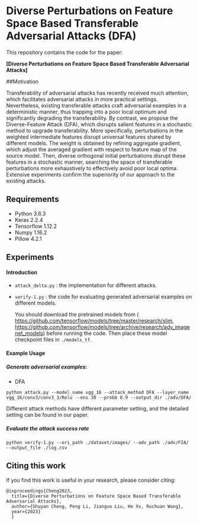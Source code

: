 # Diverse Perturbations on Feature Space Based Transferable Adversarial Attacks (DFA)

This repository contains the code for the paper: 

**[Diverse Perturbations on Feature Space Based Transferable Adversarial Attacks]**

##Motivation

Transferability of adversarial attacks has recently received much attention, which facilitates adversarial attacks in more practical settings. Nevertheless, existing transferable attacks craft adversarial examples in a deterministic manner, thus trapping into a poor local optimum and significantly degrading the transferability. By contrast, we propose the Diverse-Feature Attack (DFA), which disrupts salient features in a stochastic method to upgrade transferability. More specifically, perturbations in the weighted intermediate features disrupt universal features shared by different models. The weight is obtained by refining aggregate gradient, which adjust the averaged gradient with respect to feature map of the source model. Then, diverse orthogonal initial perturbations disrupt these features in a stochastic manner, searching the space of transferable perturbations more exhaustively to effectively avoid poor local optima. Extensive experiments confirm the superiority of our approach to the existing attacks.

## Requirements

- Python 3.6.3
- Keras 2.2.4
- Tensorflow 1.12.2
- Numpy 1.16.2
- Pillow 4.2.1

## Experiments

#### Introduction

- `attack_delta.py` : the implementation for different attacks.

- `verify-1.py` : the code for evaluating generated adversarial examples on different models.

  You should download the  pretrained models from ( https://github.com/tensorflow/models/tree/master/research/slim,  https://github.com/tensorflow/models/tree/archive/research/adv_imagenet_models) before running the code. Then place these model checkpoint files in `./models_tf`.

#### Example Usage

##### Generate adversarial examples:

- DFA

```
python attack.py --model_name vgg_16 --attack_method DFA --layer_name vgg_16/conv3/conv3_3/Relu --ens 30 --probb 0.9 --output_dir ./adv/DFA/
```

Different attack methods have different parameter setting, and the detailed setting can be found in our paper.

##### Evaluate the attack success rate

```
python verify-1.py --ori_path ./dataset/images/ --adv_path ./adv/FIA/ --output_file ./log.csv
```

## Citing this work

If you find this work is useful in your research, please consider citing:

```
@inproceedings{Cheng2023,
  title={Diverse Perturbations on Feature Space Based Transferable Adversarial Attacks},
  author={Shuyan Cheng, Peng Li, Jianguo Liu, He Xv, Ruchuan Wang},
  year={2023}
  }
```
